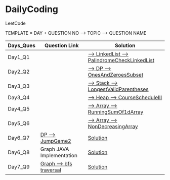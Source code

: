 # DailyCoding

LeetCode

TEMPLATE = DAY + QUESTION NO --> TOPIC --> QUESTION NAME


| Days_Ques| Question Link| Solution|
| -------- |-------------|----------|
| Day1_Q1  ||[ --> LinkedList --> PalindromeCheckLinkedList](https://github.com/miku1735/DailyCoding/blob/master/Day1_Q1_Palindrome_Linked_List.java)|
| Day2_Q2  ||[ --> DP --> OnesAndZeroesSubset](https://github.com/miku1735/DailyCoding/blob/master/Day1_Q2_DP_Ones_%26_Zeroes_subset.java)|
| Day3_Q3  ||[ --> Stack --> LongestValidParentheses](https://github.com/miku1735/DailyCoding/blob/master/Day2_Q3_Stack_LongestValidParentheses.java)|
| Day3_Q4  ||[ --> Heap --> CourseScheduleIII](https://github.com/miku1735/DailyCoding/blob/master/Day3_Q4_Heap_CourseScheduleIII.java)|
| Day4_Q5  ||[ --> Array --> RunningSumOf1dArray](https://github.com/miku1735/DailyCoding/blob/master/Day4_Q5_Array_RunningSumof1dArray.java)|
| Day5_Q6  ||[ --> Array --> NonDecreasingArray](https://github.com/miku1735/DailyCoding/blob/master/Day5_Q6_Array_NonDecreasingArray.java)|
| Day6_Q7  |[DP --> JumpGame2](https://leetcode.com/explore/challenge/card/may-leetcoding-challenge-2021/598/week-1-may-1st-may-7th/3732/)|[Solution](https://github.com/miku1735/DailyCoding/blob/master/Day6_Q7%26_DP_JumpGame2.java)|
| Day6_Q8  |Graph JAVA Implementation|[Solution](https://github.com/miku1735/DailyCoding/blob/master/Day6_Q8_GraphImplementation.java)
| Day7_Q9  |[Graph --> bfs traversal](https://practice.geeksforgeeks.org/problems/bfs-traversal-of-graph/1)|[Solution](https://github.com/miku1735/DailyCoding/blob/master/Day7_Q9_DFSImplementaion.java)|
